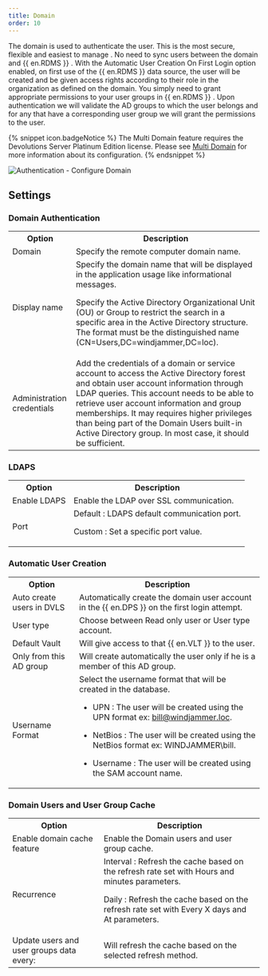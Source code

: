 ```yaml
---
title: Domain
order: 10
---
```

The domain is used to authenticate the user. This is the most secure, flexible and easiest to manage . No need to sync users between the domain and {{ en.RDMS }} . With the Automatic User Creation On First Login option enabled, on first use of the {{ en.RDMS }} data source, the user will be created and be given access rights according to their role in the organization as defined on the domain. You simply need to grant appropriate permissions to your user groups in {{ en.RDMS }} . Upon authentication we will validate the AD groups to which the user belongs and for any that have a corresponding user group we will grant the permissions to the user.  

{% snippet icon.badgeNotice %} 
The Multi Domain feature requires the Devolutions Server Platinum Edition license. Please see [Multi Domain](/server/web-interface/administration/configuration/server-settings/general/authentication/domain/multi-domain/) for more information about its configuration. 
{% endsnippet %}  

![Authentication - Configure Domain](/img/en/server/AuthenticationDomain.png)
 
## Settings 
### Domain Authentication 

<table>
	<tr>
		<th>
Option 
		</th>
		<th>
Description 
		</th>
	</tr>
	<tr>
		<td>
Domain 
		</td>
		<td>
Specify the remote computer domain name. 
		</td>
	</tr>
	<tr>
		<td>
Display name 
		</td>
		<td>
Specify the domain name that will be displayed in the application usage like informational messages.<br>

Specify the Active Directory Organizational Unit (OU) or Group to restrict the search in a specific area in the Active Directory structure. The format must be the distinguished name (CN=Users,DC=windjammer,DC=loc). 
		</td>
	</tr>
	<tr>
		<td>
Administration credentials 
		</td>
		<td>
Add the credentials of a domain or service account to access the Active Directory forest and obtain user account information through LDAP queries. This account needs to be able to retrieve user account information and group memberships. It may requires higher privileges than being part of the Domain Users built-in Active Directory group. In most case, it should be sufficient. 
		</td>
	</tr>
</table>

### LDAPS  

<table>
	<tr>
		<th>
Option 
		</th>
		<th>
Description 
		</th>
	</tr>
	<tr>
		<td>
Enable LDAPS 
		</td>
		<td>
Enable the LDAP over SSL communication. 
		</td>
	</tr>
	<tr>
		<td>
Port 
		</td>
		<td>
Default : LDAPS default communication port.  <br>

Custom : Set a specific port value. 
		</td>
	</tr>
</table>

### Automatic User Creation  

<table>
	<tr>
		<th>
Option 
		</th>
		<th>
Description 
		</th>
	</tr>
	<tr>
		<td>
Auto create users in DVLS 
		</td>
		<td>
Automatically create the domain user account in the {{ en.DPS }} on the first login attempt. 
		</td>
	</tr>
	<tr>
		<td>
User type 
		</td>
		<td>
Choose between Read only user or User type account. 
		</td>
	</tr>
	<tr>
		<td>
Default Vault 
		</td>
		<td>
Will give access to that {{ en.VLT }} to the user. 
		</td>
	</tr>
	<tr>
		<td>
Only from this AD group 
		</td>
		<td>
Will create automatically the user only if he is a member of this AD group. 
		</td>
	</tr>
	<tr>
		<td>
Username Format 
		</td>
		<td>
Select the username format that will be created in the database.  <br>

* UPN : The user will be created using the UPN format ex: bill@windjammer.loc.  <br>

* NetBios : The user will be created using the NetBios format ex: WINDJAMMER\bill.  <br>

* Username : The user will be created using the SAM account name.  
		</td>
	</tr>
</table>

### Domain Users and User Group Cache  

<table>
	<tr>
		<th>
Option 
		</th>
		<th>
Description 
		</th>
	</tr>
	<tr>
		<td>
Enable domain cache feature 
		</td>
		<td>
Enable the Domain users and user group cache. 
		</td>
	</tr>
	<tr>
		<td>
Recurrence 
		</td>
		<td>
Interval : Refresh the cache based on the refresh rate set with Hours and minutes parameters.  <br>

Daily : Refresh the cache based on the refresh rate set with Every X days and At parameters. 
		</td>
	</tr>
	<tr>
		<td>
Update users and user groups data every: 
		</td>
		<td>
Will refresh the cache based on the selected refresh method. 
		</td>
	</tr>
</table>




